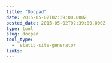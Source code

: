```yaml
---
title: "Docpad"
date: 2015-05-02T02:39:00.000Z
posted_date: 2015-05-02T02:39:00.000Z
type: tool
slug: docpad
tool_type: 
  -  static-site-generator
links:
---
```






